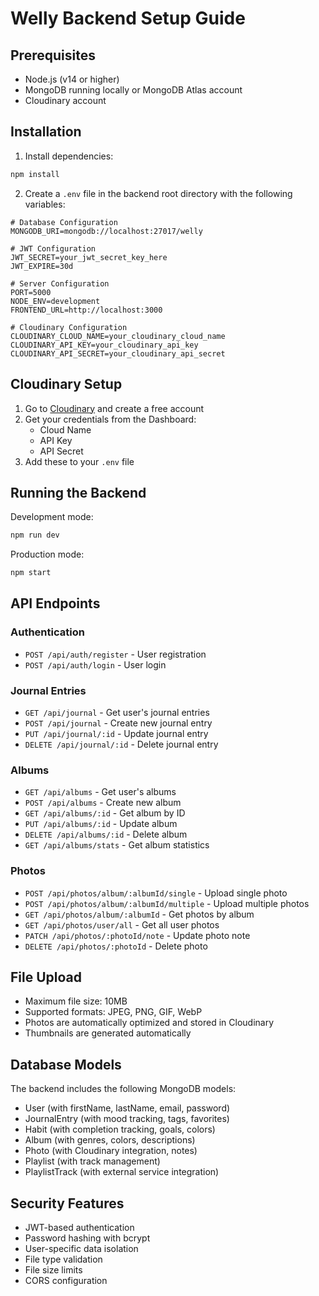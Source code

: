 # Welly Backend Setup Guide

## Prerequisites
- Node.js (v14 or higher)
- MongoDB running locally or MongoDB Atlas account
- Cloudinary account

## Installation

1. Install dependencies:
```bash
npm install
```

2. Create a `.env` file in the backend root directory with the following variables:

```env
# Database Configuration
MONGODB_URI=mongodb://localhost:27017/welly

# JWT Configuration
JWT_SECRET=your_jwt_secret_key_here
JWT_EXPIRE=30d

# Server Configuration
PORT=5000
NODE_ENV=development
FRONTEND_URL=http://localhost:3000

# Cloudinary Configuration
CLOUDINARY_CLOUD_NAME=your_cloudinary_cloud_name
CLOUDINARY_API_KEY=your_cloudinary_api_key
CLOUDINARY_API_SECRET=your_cloudinary_api_secret
```

## Cloudinary Setup

1. Go to [Cloudinary](https://cloudinary.com/) and create a free account
2. Get your credentials from the Dashboard:
   - Cloud Name
   - API Key
   - API Secret
3. Add these to your `.env` file

## Running the Backend

Development mode:
```bash
npm run dev
```

Production mode:
```bash
npm start
```

## API Endpoints

### Authentication
- `POST /api/auth/register` - User registration
- `POST /api/auth/login` - User login

### Journal Entries
- `GET /api/journal` - Get user's journal entries
- `POST /api/journal` - Create new journal entry
- `PUT /api/journal/:id` - Update journal entry
- `DELETE /api/journal/:id` - Delete journal entry

### Albums
- `GET /api/albums` - Get user's albums
- `POST /api/albums` - Create new album
- `GET /api/albums/:id` - Get album by ID
- `PUT /api/albums/:id` - Update album
- `DELETE /api/albums/:id` - Delete album
- `GET /api/albums/stats` - Get album statistics

### Photos
- `POST /api/photos/album/:albumId/single` - Upload single photo
- `POST /api/photos/album/:albumId/multiple` - Upload multiple photos
- `GET /api/photos/album/:albumId` - Get photos by album
- `GET /api/photos/user/all` - Get all user photos
- `PATCH /api/photos/:photoId/note` - Update photo note
- `DELETE /api/photos/:photoId` - Delete photo

## File Upload

- Maximum file size: 10MB
- Supported formats: JPEG, PNG, GIF, WebP
- Photos are automatically optimized and stored in Cloudinary
- Thumbnails are generated automatically

## Database Models

The backend includes the following MongoDB models:
- User (with firstName, lastName, email, password)
- JournalEntry (with mood tracking, tags, favorites)
- Habit (with completion tracking, goals, colors)
- Album (with genres, colors, descriptions)
- Photo (with Cloudinary integration, notes)
- Playlist (with track management)
- PlaylistTrack (with external service integration)

## Security Features

- JWT-based authentication
- Password hashing with bcrypt
- User-specific data isolation
- File type validation
- File size limits
- CORS configuration

